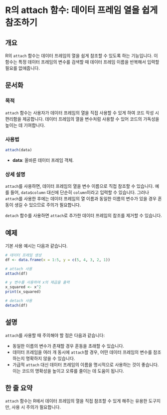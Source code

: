 <!--
Meta Description: # R의 attach 함수: 데이터 프레임 열을 쉽게 참조하기 ## 개요 R의 `attach` 함수는 데이터 프레임의 열을 쉽게 참조할 수 있도록 하는 기능입니다. 이 함수는 특정 데이터 프레임의 변수를 검색할 때 데이터 프레임 이름을 반복해서 입력할 필요를 없애줍니다...
Meta Keywords: 데이터, attach, 프레임의, 있습니다, 프레임
-->

# R의 attach 함수: 데이터 프레임 열을 쉽게 참조하기

## 개요
R의 `attach` 함수는 데이터 프레임의 열을 쉽게 참조할 수 있도록 하는 기능입니다. 이 함수는 특정 데이터 프레임의 변수를 검색할 때 데이터 프레임 이름을 반복해서 입력할 필요를 없애줍니다.

## 문서화
### 목적
`attach` 함수는 사용자가 데이터 프레임의 열을 직접 사용할 수 있게 하여 코드 작성 시 편리함을 제공합니다. 데이터 프레임의 열을 변수처럼 사용할 수 있어 코드의 가독성을 높이는 데 기여합니다.

### 사용법
```R
attach(data)
```
- **data**: 올바른 데이터 프레임 객체.

### 상세 설명
`attach`를 사용하면, 데이터 프레임의 열을 변수 이름으로 직접 참조할 수 있습니다. 예를 들어, `data$column` 대신에 단순히 `column`이라고 입력할 수 있습니다. 그러나 `attach`를 사용한 후에는 데이터 프레임의 열 이름과 동일한 이름의 변수가 있을 경우 혼동이 생길 수 있으므로 주의가 필요합니다. 

`detach` 함수를 사용하면 `attach`로 추가한 데이터 프레임의 참조를 제거할 수 있습니다.

## 예제
기본 사용 예시는 다음과 같습니다.

```R
# 데이터 프레임 생성
df <- data.frame(x = 1:5, y = c(5, 4, 3, 2, 1))

# attach 사용
attach(df)

# y 변수를 사용하여 x의 제곱을 출력
x_squared <- x^2
print(x_squared)

# detach 사용
detach(df)
```

## 설명
`attach`를 사용할 때 주의해야 할 점은 다음과 같습니다:
- 동일한 이름의 변수가 존재할 경우 혼동을 초래할 수 있습니다.
- 데이터 프레임을 여러 개 동시에 `attach`할 경우, 어떤 데이터 프레임의 변수를 참조하는지 명확하지 않을 수 있습니다.
- 가급적 `attach` 대신 데이터 프레임의 이름을 명시적으로 사용하는 것이 좋습니다. 이는 코드의 명확성을 높이고 오류를 줄이는 데 도움이 됩니다.

## 한 줄 요약
`attach` 함수는 R에서 데이터 프레임의 열을 직접 참조할 수 있게 해주는 유용한 도구지만, 사용 시 주의가 필요합니다.